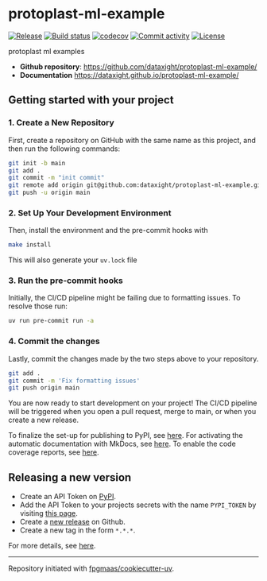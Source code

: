 # protoplast-ml-example

[![Release](https://img.shields.io/github/v/release/dataxight/protoplast-ml-example)](https://img.shields.io/github/v/release/dataxight/protoplast-ml-example)
[![Build status](https://img.shields.io/github/actions/workflow/status/dataxight/protoplast-ml-example/main.yml?branch=main)](https://github.com/dataxight/protoplast-ml-example/actions/workflows/main.yml?query=branch%3Amain)
[![codecov](https://codecov.io/gh/dataxight/protoplast-ml-example/branch/main/graph/badge.svg)](https://codecov.io/gh/dataxight/protoplast-ml-example)
[![Commit activity](https://img.shields.io/github/commit-activity/m/dataxight/protoplast-ml-example)](https://img.shields.io/github/commit-activity/m/dataxight/protoplast-ml-example)
[![License](https://img.shields.io/github/license/dataxight/protoplast-ml-example)](https://img.shields.io/github/license/dataxight/protoplast-ml-example)

protoplast ml examples

- **Github repository**: <https://github.com/dataxight/protoplast-ml-example/>
- **Documentation** <https://dataxight.github.io/protoplast-ml-example/>

## Getting started with your project

### 1. Create a New Repository

First, create a repository on GitHub with the same name as this project, and then run the following commands:

```bash
git init -b main
git add .
git commit -m "init commit"
git remote add origin git@github.com:dataxight/protoplast-ml-example.git
git push -u origin main
```

### 2. Set Up Your Development Environment

Then, install the environment and the pre-commit hooks with

```bash
make install
```

This will also generate your `uv.lock` file

### 3. Run the pre-commit hooks

Initially, the CI/CD pipeline might be failing due to formatting issues. To resolve those run:

```bash
uv run pre-commit run -a
```

### 4. Commit the changes

Lastly, commit the changes made by the two steps above to your repository.

```bash
git add .
git commit -m 'Fix formatting issues'
git push origin main
```

You are now ready to start development on your project!
The CI/CD pipeline will be triggered when you open a pull request, merge to main, or when you create a new release.

To finalize the set-up for publishing to PyPI, see [here](https://fpgmaas.github.io/cookiecutter-uv/features/publishing/#set-up-for-pypi).
For activating the automatic documentation with MkDocs, see [here](https://fpgmaas.github.io/cookiecutter-uv/features/mkdocs/#enabling-the-documentation-on-github).
To enable the code coverage reports, see [here](https://fpgmaas.github.io/cookiecutter-uv/features/codecov/).

## Releasing a new version

- Create an API Token on [PyPI](https://pypi.org/).
- Add the API Token to your projects secrets with the name `PYPI_TOKEN` by visiting [this page](https://github.com/dataxight/protoplast-ml-example/settings/secrets/actions/new).
- Create a [new release](https://github.com/dataxight/protoplast-ml-example/releases/new) on Github.
- Create a new tag in the form `*.*.*`.

For more details, see [here](https://fpgmaas.github.io/cookiecutter-uv/features/cicd/#how-to-trigger-a-release).

---

Repository initiated with [fpgmaas/cookiecutter-uv](https://github.com/fpgmaas/cookiecutter-uv).
